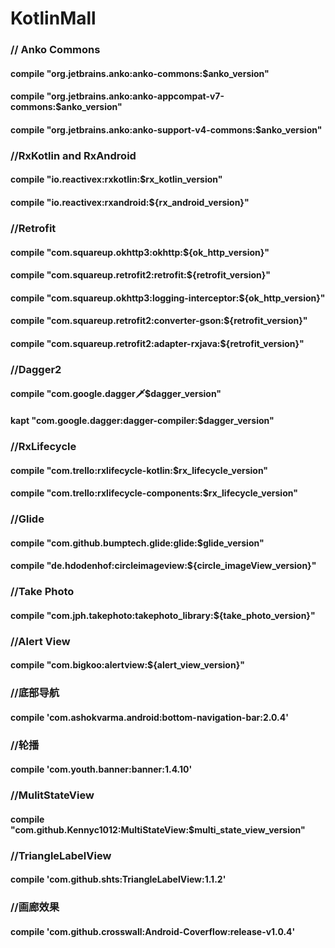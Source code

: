    # KotlinMall
   ### // Anko Commons
   #### compile "org.jetbrains.anko:anko-commons:$anko_version"
   #### compile "org.jetbrains.anko:anko-appcompat-v7-commons:$anko_version"
   #### compile "org.jetbrains.anko:anko-support-v4-commons:$anko_version"
   ### //RxKotlin and RxAndroid
   #### compile "io.reactivex:rxkotlin:$rx_kotlin_version"
   #### compile "io.reactivex:rxandroid:${rx_android_version}"
   ### //Retrofit
   #### compile "com.squareup.okhttp3:okhttp:${ok_http_version}"
   #### compile "com.squareup.retrofit2:retrofit:${retrofit_version}"
   #### compile "com.squareup.okhttp3:logging-interceptor:${ok_http_version}"
   #### compile "com.squareup.retrofit2:converter-gson:${retrofit_version}"
   #### compile "com.squareup.retrofit2:adapter-rxjava:${retrofit_version}"
   ### //Dagger2
   #### compile "com.google.dagger:dagger:$dagger_version"
   #### kapt "com.google.dagger:dagger-compiler:$dagger_version"
   ### //RxLifecycle
   #### compile "com.trello:rxlifecycle-kotlin:$rx_lifecycle_version"
   #### compile "com.trello:rxlifecycle-components:$rx_lifecycle_version"
   ### //Glide
   #### compile "com.github.bumptech.glide:glide:$glide_version"
   #### compile "de.hdodenhof:circleimageview:${circle_imageView_version}"
   ### //Take Photo
   #### compile "com.jph.takephoto:takephoto_library:${take_photo_version}"
   ### //Alert View
   #### compile "com.bigkoo:alertview:${alert_view_version}"
   ### //底部导航
   #### compile 'com.ashokvarma.android:bottom-navigation-bar:2.0.4'
   ### //轮播
   #### compile 'com.youth.banner:banner:1.4.10'
   ### //MulitStateView
   #### compile "com.github.Kennyc1012:MultiStateView:$multi_state_view_version"
   ### //TriangleLabelView
   #### compile 'com.github.shts:TriangleLabelView:1.1.2'
   ### //画廊效果
   #### compile 'com.github.crosswall:Android-Coverflow:release-v1.0.4'
